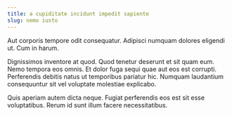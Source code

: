 ```yaml
---
title: a cupiditate incidunt impedit sapiente
slug: nemo iusto
---
```


Aut corporis tempore odit consequatur. Adipisci numquam dolores eligendi ut. Cum in harum.

Dignissimos inventore at quod. Quod tenetur deserunt et sit quam eum. Nemo tempora eos omnis. Et dolor fuga sequi quae aut eos est corrupti. Perferendis debitis natus ut temporibus pariatur hic. Numquam laudantium consequuntur sit vel voluptate molestiae explicabo.

Quis aperiam autem dicta neque. Fugiat perferendis eos est sit esse voluptatibus. Rerum id sunt illum facere necessitatibus.

